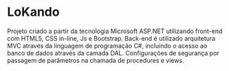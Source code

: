 # LoKando
Projeto criado a partir da tecnologia Microsoft ASP.NET utilizando front-end com HTML5, CSS in-line, Js e Bootstrap. Back-end é utilizado arquitetura MVC através da linguagem de programação C#, incluindo o acesso ao banco de dados através da camada DAL. Configurações de segurança por passagem de parâmetros na chamada de procedures e views.
